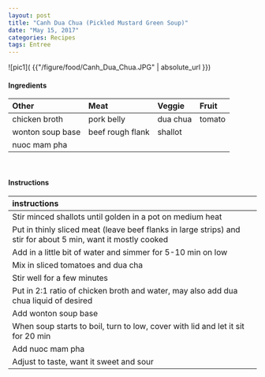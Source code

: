 ```yaml
---
layout: post
title: "Canh Dua Chua (Pickled Mustard Green Soup)"
date: "May 15, 2017"
categories: Recipes
tags: Entree
---
```




![pic1]( {{"/figure/food/Canh_Dua_Chua.JPG" | absolute_url }})




#### Ingredients

<table class = "presenttab">
 <thead>
  <tr>
   <th style="text-align:left;"> Other </th>
   <th style="text-align:left;"> Meat </th>
   <th style="text-align:left;"> Veggie </th>
   <th style="text-align:left;"> Fruit </th>
  </tr>
 </thead>
<tbody>
  <tr>
   <td style="text-align:left;"> chicken broth </td>
   <td style="text-align:left;"> pork belly </td>
   <td style="text-align:left;"> dua chua </td>
   <td style="text-align:left;"> tomato </td>
  </tr>
  <tr>
   <td style="text-align:left;"> wonton soup base </td>
   <td style="text-align:left;"> beef rough flank </td>
   <td style="text-align:left;"> shallot </td>
   <td style="text-align:left;">  </td>
  </tr>
  <tr>
   <td style="text-align:left;"> nuoc mam pha </td>
   <td style="text-align:left;">  </td>
   <td style="text-align:left;">  </td>
   <td style="text-align:left;">  </td>
  </tr>
</tbody>
</table>

<br>

#### Instructions

<table class = "presenttabnoh">
 <thead>
  <tr>
   <th style="text-align:left;"> instructions </th>
  </tr>
 </thead>
<tbody>
  <tr>
   <td style="text-align:left;"> Stir minced shallots until golden in a pot on medium heat </td>
  </tr>
  <tr>
   <td style="text-align:left;"> Put in thinly sliced meat (leave beef flanks in large strips) and stir for about 5 min, want it mostly cooked </td>
  </tr>
  <tr>
   <td style="text-align:left;"> Add in a little bit of water and simmer for 5-10 min on low </td>
  </tr>
  <tr>
   <td style="text-align:left;"> Mix in sliced tomatoes and dua cha </td>
  </tr>
  <tr>
   <td style="text-align:left;"> Stir well for a few minutes </td>
  </tr>
  <tr>
   <td style="text-align:left;"> Put in 2:1 ratio of chicken broth and water, may also add dua chua liquid of desired </td>
  </tr>
  <tr>
   <td style="text-align:left;"> Add wonton soup base </td>
  </tr>
  <tr>
   <td style="text-align:left;"> When soup starts to boil, turn to low, cover with lid and let it sit for 20 min </td>
  </tr>
  <tr>
   <td style="text-align:left;"> Add nuoc mam pha </td>
  </tr>
  <tr>
   <td style="text-align:left;"> Adjust to taste, want it sweet and sour </td>
  </tr>
</tbody>
</table>

